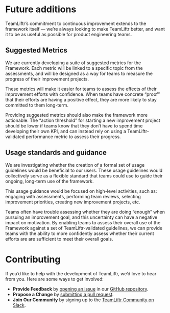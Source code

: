 # Future additions
TeamLiftr’s commitment to continuous improvement extends to the framework itself — we’re always looking to make TeamLiftr better, and want it to be as useful as possible for product engineering teams.

## Suggested Metrics
We are currently developing a suite of suggested metrics for the Framework. Each metric will be linked to a specific topic from the assessments, and will be designed as a way for teams to measure the progress of their improvement projects.
        
These metrics will make it easier for teams to assess the effects of their improvement efforts with confidence. When teams have concrete “proof” that their efforts are having a positive effect, they are more likely to stay committed to them long-term.   
           
Providing suggested metrics should also make the framework more actionable: The “action threshold” for starting a new improvement project should be lower if teams know that they don’t have to spend time developing their own KPI, and can instead rely on using a TeamLiftr-validated performance metric to assess their progress. 

## Usage standards and guidance
We are investigating whether the creation of a formal set of usage guidelines would be beneficial to our users. These usage guidelines would collectively serve as a flexible standard that teams could use to guide their ongoing, long-term use of the framework. 
           
This usage guidance would be focused on high-level activities, such as: engaging with assessments, performing team reviews, selecting improvement priorities, creating new improvement projects, etc.             
              
Teams often have trouble assessing whether they are doing “enough” when pursuing an improvement goal, and this uncertainty can have a negative impact on motivation. By enabling teams to assess their overall use of the Framework against a set of TeamLiftr-validated guidelines, we can provide teams with the ability to more confidently assess whether their current efforts are  are sufficient to meet their overall goals.

# Contributing
 If you’d like to help with the development of TeamLiftr, we’d love to hear from you. Here are some ways to get involved:

   - **Provide Feedback** by [opening an issue](https://github.com/teamliftr/framework/issues/new) in our [GitHub repository](https://github.com/teamliftr/framework).
   - **Propose a Change** by [submitting a pull request](https://github.com/teamliftr/framework/pulls). 
   - **Join Our Community** by signing up to the [TeamLiftr Community on Slack](https://join.slack.com/t/teamliftr/shared_invite/zt-17s1ssb6b-1~k1AzVajRxCxbJHxqMpRw).
